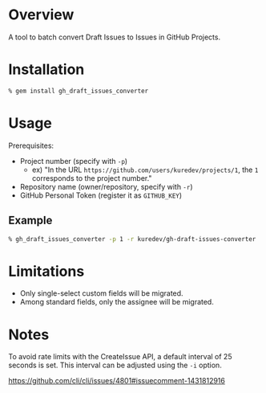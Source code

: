 # Overview
A tool to batch convert Draft Issues to Issues in GitHub Projects.

# Installation

```sh
% gem install gh_draft_issues_converter
```

# Usage

Prerequisites:

- Project number (specify with `-p`)
  - ex) "In the URL `https://github.com/users/kuredev/projects/1`, the `1` corresponds to the project number."
- Repository name (owner/repository, specify with `-r`)
- GitHub Personal Token (register it as `GITHUB_KEY`)

## Example

```sh
% gh_draft_issues_converter -p 1 -r kuredev/gh-draft-issues-converter   
```

# Limitations
- Only single-select custom fields will be migrated.
- Among standard fields, only the assignee will be migrated.

# Notes
To avoid rate limits with the CreateIssue API, a default interval of 25 seconds is set. This interval can be adjusted using the `-i` option.

https://github.com/cli/cli/issues/4801#issuecomment-1431812916
